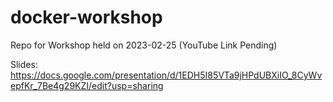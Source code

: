 # docker-workshop
Repo for Workshop held on 2023-02-25 (YouTube Link Pending)

Slides: https://docs.google.com/presentation/d/1EDH5I85VTa9jHPdUBXiIO_8CyWvepfKr_7Be4g29KZI/edit?usp=sharing
